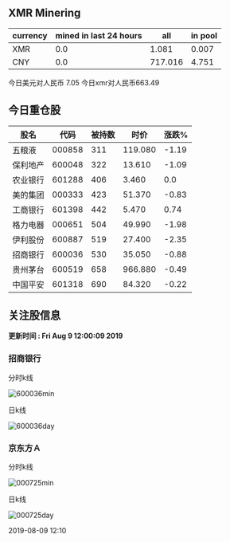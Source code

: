 ## XMR Minering

|currency|mined in last 24 hours|all|in pool|
|---|---|---|---|
|XMR|0.0|1.081|0.007|
|CNY|0.0|717.016|4.751|

今日美元对人民币 7.05	今日xmr对人民币663.49


## 今日重仓股 

|股名|代码|被持数|时价|涨跌%|
|---|---|---|---|---|
|五粮液|000858|311|119.080|-1.19|
|保利地产|600048|322|13.610|-1.09|
|农业银行|601288|406|3.460|0.0|
|美的集团|000333|423|51.370|-0.83|
|工商银行|601398|442|5.470|0.74|
|格力电器|000651|504|49.990|-1.98|
|伊利股份|600887|519|27.400|-2.35|
|招商银行|600036|530|35.050|-0.88|
|贵州茅台|600519|658|966.880|-0.49|
|中国平安|601318|690|84.320|-0.22|

## 关注股信息
**更新时间 : Fri Aug  9 12:00:09 2019**
### 招商银行 
分时k线

![600036min](http://image.sinajs.cn/newchart/min/n/sh600036.gif)

日k线

![600036day](http://image.sinajs.cn/newchart/daily/n/sh600036.gif)

### 京东方Ａ 
分时k线

![000725min](http://image.sinajs.cn/newchart/min/n/sz000725.gif)

日k线

![000725day](http://image.sinajs.cn/newchart/daily/n/sz000725.gif)

2019-08-09 12:10